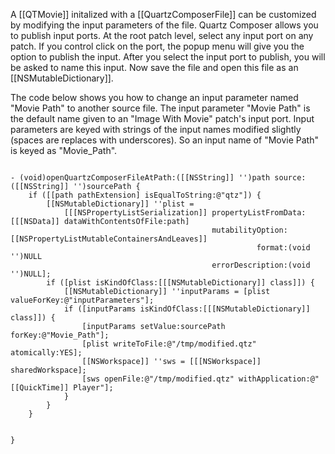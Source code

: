 

A [[QTMovie]] initalized with a [[QuartzComposerFile]] can be customized by modifying the input parameters of the file. Quartz Composer allows you to publish input ports. At the root patch level, select any input port on any patch. If you control click on the port, the popup menu will give you the option to publish the input. After you select the input port to publish, you will be asked to name this input. Now save the file and open this file as an [[NSMutableDictionary]]. 

The code below shows you how to change an input parameter named "Movie Path" to another source file. The input parameter "Movie Path" is the default name given to an "Image With Movie" patch's input port. Input parameters are keyed with strings of the input names modified slightly (spaces are replaces with underscores). So an input name of "Movie Path" is keyed as "Movie_Path". 

<code>
- (void)openQuartzComposerFileAtPath:([[NSString]] '')path source:([[NSString]] '')sourcePath {
    if ([[path pathExtension] isEqualToString:@"qtz"]) {
		[[NSMutableDictionary]] ''plist = 
			[[[NSPropertyListSerialization]] propertyListFromData:[[[NSData]] dataWithContentsOfFile:path]
											 mutabilityOption:[[NSPropertyListMutableContainersAndLeaves]]
													   format:(void '')NULL 
											 errorDescription:(void '')NULL];
		if ([plist isKindOfClass:[[[NSMutableDictionary]] class]]) {
			[[NSMutableDictionary]] ''inputParams = [plist valueForKey:@"inputParameters"];
			if ([inputParams isKindOfClass:[[[NSMutableDictionary]] class]]) {
				[inputParams setValue:sourcePath forKey:@"Movie_Path"];
				[plist writeToFile:@"/tmp/modified.qtz" atomically:YES];
				[[NSWorkspace]] ''sws = [[[NSWorkspace]] sharedWorkspace];
				[sws openFile:@"/tmp/modified.qtz" withApplication:@"[[QuickTime]] Player"];
			}
		}
    }

}
</code>